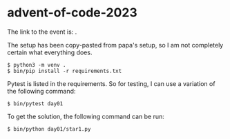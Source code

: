 # advent-of-code-2023

The link to the event is: [](https://adventofcode.com).

The setup has been copy-pasted from papa's setup, so I am not completely certain what everything does.

	$ python3 -m venv .
	$ bin/pip install -r requirements.txt

Pytest is listed in the requirements. So for testing, I can use a variation of the following command:

	$ bin/pytest day01

To get the solution, the following command can be run:

	$ bin/python day01/star1.py
